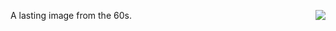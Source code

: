 <img src="http://scripting.com/images/2020/06/03/flowerPower.png" border="0" align="right">A lasting image from the 60s.

